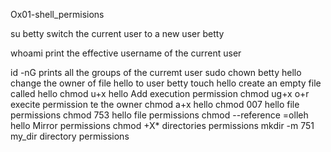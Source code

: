 Ox01-shell_permisions

su  betty 	switch the current user to a new user betty

whoami 		print the effective username of the current user

id -nG		prints all the groups of the curremt user
sudo chown betty hello 	change the owner of file hello to user betty
touch hello 	create an empty file called hello
chmod u+x hello 	Add execution permission
chmod ug+x o+r execite permission te  the owner
chmod a+x hello
chmod 007 hello 	 file permissions
chmod 753 hello 	file permissions
chmod --reference =olleh hello 	Mirror permissions
chmod +X* 	directories permissions
mkdir -m 751 my_dir directory permissions

